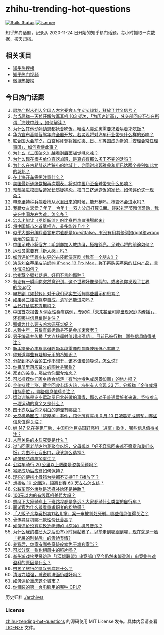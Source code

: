 # zhihu-trending-hot-questions

[![Build Status](https://github.com/justjavac/zhihu-trending-hot-questions/workflows/ci/badge.svg?branch=master)](https://github.com/justjavac/zhihu-trending-hot-questions/actions)
[![license](https://img.shields.io/github/license/justjavac/zhihu-trending-hot-questions)](https://github.com/justjavac/zhihu-trending-hot-questions/blob/master/LICENSE)

知乎热门话题，记录从 2020-11-24
日开始的知乎热门话题。每小时抓取一次数据，按天[归档](./archives)。

## 相关项目

- [知乎热搜榜](https://github.com/justjavac/zhihu-trending-top-search)
- [知乎热门视频](https://github.com/justjavac/zhihu-trending-hot-video)
- [微博热搜榜](https://github.com/justjavac/weibo-trending-hot-search)

## 今日热门话题

<!-- BEGIN -->
<!-- 最后更新时间 Tue Sep 19 2023 02:18:57 GMT+0800 (China Standard Time) -->

1. [房地产税未列入全国人大常委会五年立法规划，释放了什么信号？](https://www.zhihu.com/question/622547306)
1. [台当局称一天侦获解放军军机 103 架次，「为历史新高」，外交部回应不存在所谓「海峡中线」，如何解读？](https://www.zhihu.com/question/622564171)
1. [为什么其他动物幼崽都抢着吃饭，唯独人类幼崽需要求着哄着才吃饭？](https://www.zhihu.com/question/620889402)
1. [华为宣布高阶智驾年底全国开放，若实现将对汽车行业带来什么样的影响？](https://www.zhihu.com/question/621673825)
1. [联合国大会前夕，白宫称拜登将推动德、日、印等国成为新的「安理会常任理事国」，如何看待此事？](https://www.zhihu.com/question/622582698)
1. [为什么《三国演义》越看到后面越觉得悲凉？](https://www.zhihu.com/question/395022342)
1. [为什么现在很多单位喜欢加班，是真的有那么多干不完的活吗？](https://www.zhihu.com/question/622459816)
1. [为什么在古希腊这片狭小的地域上，会同时出现雅典和斯巴达两个差别如此大的城邦？](https://www.zhihu.com/question/489050451)
1. [在上海开车需要注意什么？](https://www.zhihu.com/question/314923680)
1. [美国最新通胀数据再次爆表，将对中国乃至全球带来什么影响？](https://www.zhihu.com/question/622195908)
1. [预制菜进校园后遭家长质疑抱怨，校门口挤满送饭的家长，如何评价这一现象？](https://www.zhihu.com/question/622198910)
1. [电影里特种兵端着枪从水里出来的时候，能开枪吗，枪管不会进水吗？](https://www.zhihu.com/question/622359801)
1. [我跟女友恋爱 7 年了，今年十一双方父母打算见面。谈彩礼环节暗流涌动，我夹在中间左右为难，怎么办？](https://www.zhihu.com/question/620723739)
1. [怎么才能让《英雄联盟》的比赛再热血沸腾起来?](https://www.zhihu.com/question/621386916)
1. [将中国城市名首尾相连，最多能连几个？](https://www.zhihu.com/question/621926381)
1. [似乎大部分编程语言布尔值都是true和false，有没有用其他例如right和wrong表示的语言？](https://www.zhihu.com/question/622472887)
1. [中国足球小将官方：毛剑卿加入教练组，搭档徐亮，足球小将的前途如何？](https://www.zhihu.com/question/622346480)
1. [运动员需要有「新人感」吗？](https://www.zhihu.com/question/621888596)
1. [如何评价毕鑫业执导的古装武侠喜剧《我有一个朋友》?](https://www.zhihu.com/question/620676192)
1. [演员刘金苹果店前怒摔 iPhone 13 Pro Max，称不再购买苹果的任何产品，具体情况如何？](https://www.zhihu.com/question/622504644)
1. [给推荐个壁挂炉吧，好用不贵的那种？](https://www.zhihu.com/question/534158987)
1. [有没有一瞬间你突然意识到，这个世界好像是假的，或者说你发现了世界的“bug”?](https://www.zhihu.com/question/423433990)
1. [电视剧《如懿传》对于我们现实生活有哪些启示和思考？](https://www.zhihu.com/question/622285942)
1. [如果吴三桂投靠李自成，清军还能进来吗？](https://www.zhihu.com/question/583709688)
1. [古代打仗装死有用吗？](https://www.zhihu.com/question/614719459)
1. [中国首次报告 5 例女性猴痘病例，专家称「未来甚至可能出现家庭内传播」，还有哪些信息值得关注？](https://www.zhihu.com/question/622561452)
1. [甄嬛为什么要去冷宫逼死华妃？](https://www.zhihu.com/question/474185463)
1. [人到中年，只做有氧运动是不是会加速衰老？](https://www.zhihu.com/question/621626618)
1. [男子编造并传播「大连核辐射值超出预期」，目前已被行拘，哪些信息值得关注？](https://www.zhihu.com/question/622338718)
1. [新手跑步心率很高但呼吸平稳需要刻意降速压低心率嘛？](https://www.zhihu.com/question/618015161)
1. [你知道哪些有趣却无用的冷知识？](https://www.zhihu.com/question/497709671)
1. [分配到不适合的工作不想干，该不该和领导说，怎么说?](https://www.zhihu.com/question/621479900)
1. [你相册里落灰最久的图片是哪张?](https://www.zhihu.com/question/611865648)
1. [家乡的美食，哪些令你至今难忘？](https://www.zhihu.com/question/561252175)
1. [可以推荐你们家乡适合旅游「有当地特色或风景如画」的地方吗？](https://www.zhihu.com/question/622001525)
1. [金价持续上涨，黄金回收市场火热，杭州有人变现 33 万，分析称「金价或将维持高位」，哪些信息值得关注？](https://www.zhihu.com/question/622560650)
1. [运动训练是专业运动员日常必做的事情，那么对于普通爱好者来说，坚持参与一项运动的意义又是什么？](https://www.zhihu.com/question/621888369)
1. [四十岁以后你才明白的道理有哪些？](https://www.zhihu.com/question/21715274)
1. [太原机场回应「按摩椅」事件，预计所有座椅 9 月 19 日凌晨完成调整，哪些信息值得关注？](https://www.zhihu.com/question/622469651)
1. [继 147 亿在美建厂后，中国电池巨头国轩高科「进军」欧洲，哪些信息值得关注？](https://www.zhihu.com/question/622579033)
1. [人际关系的本质究竟是什么？](https://www.zhihu.com/question/618022601)
1. [过节回家老朋友约我聚会吃饭，父母却以「好不容易回来都不愿意和我们吃饭」为由不让我出门，我该怎么选择？](https://www.zhihu.com/question/621684297)
1. [如何预防痘痘的滋生？](https://www.zhihu.com/question/621240928)
1. [公路车骑行 20 公里以上腰酸是姿势问题吗？](https://www.zhihu.com/question/619883563)
1. [减肥成功后应该如何保持？](https://www.zhihu.com/question/619955365)
1. [现在的便携小音箱为啥都不支持TF卡播放了？](https://www.zhihu.com/question/612021293)
1. [想报名 10 公里跑，距离比赛 60 天左右怎么练？](https://www.zhihu.com/question/619845637)
1. [公路车野外爆胎是选择补胎还是换胎？](https://www.zhihu.com/question/619185706)
1. [100元以内的有线耳机差距大吗？](https://www.zhihu.com/question/620110708)
1. [想问下大家骑车上下班路程都是多远？大家都骑什么类型的自行车？](https://www.zhihu.com/question/617459061)
1. [面试官为什么很看重求职者的松弛感？](https://www.zhihu.com/question/621141265)
1. [「人贩子余华英拐卖11名儿童」案一审被判处死刑，哪些信息值得关注？](https://www.zhihu.com/question/622558042)
1. [骨传导耳机哪一款性价比最高？](https://www.zhihu.com/question/403479312)
1. [如何评价没有陈致逸老师的《原神》枫丹音乐？](https://www.zhihu.com/question/621764665)
1. [为什么我的猫长大之后没有小时候黏我了，以前走到哪跟到哪，现在就是一脸「铲屎的别黏我」的傲娇表情?](https://www.zhihu.com/question/617881292)
1. [养猫后，你家有哪些奇迹般幸免于难的家当？](https://www.zhihu.com/question/621405391)
1. [可以分享一张你相册中的照片吗？](https://www.zhihu.com/question/617746009)
1. [拳头游戏接受采访称「《英雄联盟》电竞部门至今仍然未能盈利」电竞业务难盈利的原因是什么？](https://www.zhihu.com/question/622006647)
1. [带孩子旅行的意义到底是什么？](https://www.zhihu.com/question/620149292)
1. [清洁力越强，就说明洗面奶越好吗？](https://www.zhihu.com/question/620424498)
1. [如何评价重庆这个城市？](https://www.zhihu.com/question/20715754)
1. [你组装的第一台电脑用的哪种 CPU?](https://www.zhihu.com/question/621797696)

<!-- END -->

历史归档 [./archives](./archives)

### License

[zhihu-trending-hot-questions](https://github.com/justjavac/zhihu-trending-hot-questions)
的源码使用 MIT License 发布。具体内容请查看 [LICENSE](./LICENSE) 文件。
